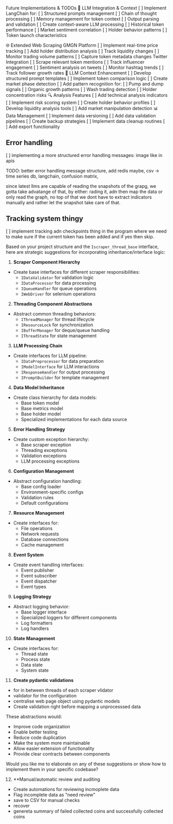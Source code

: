 Future Implementations & TODOs
🔄 LLM Integration & Context
[ ] Implement LangChain for:
[ ] Structured prompts management
[ ] Chain of thought processing
[ ] Memory management for token context
[ ] Output parsing and validation
[ ] Create context-aware LLM processing
[ ] Historical token performance
[ ] Market sentiment correlation
[ ] Holder behavior patterns
[ ] Token launch characteristics

🌐 Extended Web Scraping
GMGN Platform
[ ] Implement real-time price tracking
[ ] Add holder distribution analysis
[ ] Track liquidity changes
[ ] Monitor trading volume patterns
[ ] Capture token metadata changes
Twitter Integration
[ ] Scrape relevant token mentions
[ ] Track influencer engagement
[ ] Sentiment analysis on tweets
[ ] Monitor hashtag trends
[ ] Track follower growth rates
🧠 LLM Context Enhancement
[ ] Develop structured prompt templates
[ ] Implement token comparison logic
[ ] Create market phase detection
[ ] Add pattern recognition for:
[ ] Pump and dump signals
[ ] Organic growth patterns
[ ] Wash trading detection
[ ] Holder concentration risks
🔍 Analysis Features
[ ] Add technical analysis indicators
[ ] Implement risk scoring system
[ ] Create holder behavior profiles
[ ] Develop liquidity analysis tools
[ ] Add market manipulation detection
📊 Data Management
[ ] Implement data versioning
[ ] Add data validation pipelines
[ ] Create backup strategies
[ ] Implement data cleanup routines
[ ] Add export functionality

## Error handling

[ ] implementing a more structured error handling messages: image like in apis

TODO: better error handling
message structure, add redis maybe, csv -> time series db, langchain, confusion matrix,

since latest llms are capable of reading the snapshots of the grapg, we gotta take advatange of that, by
either: rading it, adn then map the data or only read the graph, no top of that we dont have to extract indicators manually and rather let the snapshot take care of that.

## Tracking system thingy

[ ] implement tracking adn checkpoints thing in the program where we need to make sure if the current token has been added and if yes then skip.

Based on your project structure and the `Iscraper_thread_base` interface, here are strategic suggestions for incorporating inheritance/interface logic:

1. **Scraper Component Hierarchy**

- Create base interfaces for different scraper responsibilities:
  - `IDataValidator` for validation logic
  - `IDataProcessor` for data processing
  - `IQueueHandler` for queue operations
  - `IWebDriver` for selenium operations

2. **Threading Component Abstractions**

- Abstract common threading behaviors:
  - `IThreadManager` for thread lifecycle
  - `IResourceLock` for synchronization
  - `IBufferManager` for deque/queue handling
  - `IThreadState` for state management

3. **LLM Processing Chain**

- Create interfaces for LLM pipeline:
  - `IDataPreprocessor` for data preparation
  - `IModelInterface` for LLM interactions
  - `IResponseHandler` for output processing
  - `IPromptBuilder` for template management

4. **Data Model Inheritance**

- Create class hierarchy for data models:
  - Base token model
  - Base metrics model
  - Base holder model
  - Specialized implementations for each data source

5. **Error Handling Strategy**

- Create custom exception hierarchy:
  - Base scraper exception
  - Threading exceptions
  - Validation exceptions
  - LLM processing exceptions

6. **Configuration Management**

- Abstract configuration handling:
  - Base config loader
  - Environment-specific configs
  - Validation rules
  - Default configurations

7. **Resource Management**

- Create interfaces for:
  - File operations
  - Network requests
  - Database connections
  - Cache management

8. **Event System**

- Create event handling interfaces:
  - Event publisher
  - Event subscriber
  - Event dispatcher
  - Event types

9. **Logging Strategy**

- Abstract logging behavior:
  - Base logger interface
  - Specialized loggers for different components
  - Log formatters
  - Log handlers

10. **State Management**

- Create interfaces for:
  - Thread state
  - Process state
  - Data state
  - System state

11. **Create pydantic validations**

- for in between threads of each scraper vlidator
- validator for the configuration
- centralise web page object using pydantic models
- Create validation right before mapping a unprocesssed data

These abstractions would:

- Improve code organization
- Enable better testing
- Reduce code duplication
- Make the system more maintainable
- Allow easier extension of functionality
- Provide clear contracts between components

Would you like me to elaborate on any of these suggestions or show how to implement them in your specific codebase?

12. \*\*Manual/automatic review and auditing

- Create automations for reviewing incmoplete data
- Flag incomplete data as "need review"
- save to CSV for manual checks
- recover
- genereta summary of failed collected coins and successfully collected coins
